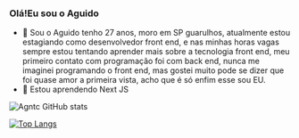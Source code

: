 ### Olá!Eu sou o Aguido 
- 🔭 Sou o Aguido tenho 27 anos, moro em SP guarulhos, atualmente estou estagiando como desenvolvedor front end, e nas minhas horas vagas sempre estou tentando aprender mais sobre a tecnologia front end, meu primeiro contato com programação foi com back end, nunca me imaginei programando o front end, mas gostei muito pode se dizer que foi quase amor a primeira vista, acho que é só enfim esse sou EU.
- 🌱 Estou aprendendo Next JS

![Agntc GitHub stats](https://github-readme-stats.vercel.app/api?username=Agntc&show_icons=true&theme=radical)

[![Top Langs](https://github-readme-stats.vercel.app/api/top-langs/?username=Agntc)](https://github.com/Agntc/github-readme-stats)
